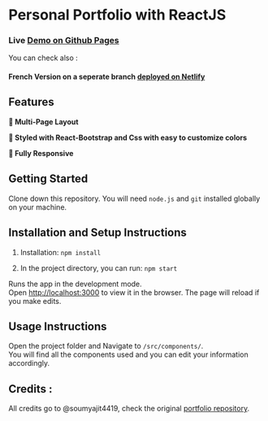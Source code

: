 # Personal Portfolio with ReactJS


### Live [Demo on Github Pages](choubari.github.io/)


You can check also :

#### French Version on a seperate branch [deployed on Netlify](https://choubari-eportfolio.netlify.app/) 



## Features

**📖 Multi-Page Layout**

**🎨 Styled with React-Bootstrap and Css with easy to customize colors**

**📱 Fully Responsive**

## Getting Started

Clone down this repository. You will need `node.js` and `git` installed globally on your machine.

## Installation and Setup Instructions

1. Installation: `npm install`

2. In the project directory, you can run: `npm start`

Runs the app in the development mode.\
Open [http://localhost:3000](http://localhost:3000) to view it in the browser.
The page will reload if you make edits.

## Usage Instructions

Open the project folder and Navigate to `/src/components/`. <br/>
You will find all the components used and you can edit your information accordingly.

## Credits :

All credits go to @soumyajit4419, check the original [portfolio repository](https://github.com/soumyajit4419/Portfolio).

